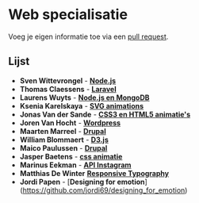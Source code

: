 # Web specialisatie

Voeg je eigen informatie toe via een [pull request](https://help.github.com/articles/using-pull-requests).

## Lijst
- **Sven Wittevrongel** - [**Node.js**](https://github.com/CupOfTea696/Node.Specialisatie)
- **Thomas Claessens** - [**Laravel**](https://github.com/DeClaessens/Laravel_WebSpecialisatie)
- **Laurens Wuyts** - [**Node.js en MongoDB**](https://github.com/laurenswuyts/webspecialisatie)
- **Ksenia Karelskaya** - [**SVG animations**](https://github.com/eZ0/SVG_animations)
- **Jonas Van der Sande** - [**CSS3 en HTML5 animatie's**](https://github.com/maxjonas13/webSpecialisatie)
- **Joren Van Hocht** - [**Wordpress**](https://github.com/jorenvh/webspecialisatie)
- **Maarten Marreel** - [**Drupal**](https://github.com/MrMM1989/webspecialisatie)
- **William Blommaert** - [**D3.js**](https://github.com/Will0489/data-visualisation)
- **Maico Paulussen** - [**Drupal**](https://github.com/maicoP/web-specialisatie.git)
- **Jasper Baetens** - [**css animatie**](https://github.com/JasperBaetens/css-Animatie)
- **Marinus Eekman** - [**API Instagram**](https://github.com/forenzer/specialisatie)
- **Matthias De Winter** [**Responsive Typography**](https://github.com/MatthiasDeWinter/ResponsiveTypography)
- **Jordi Papen** - [**Designing for emotion**] (https://github.com/jordi69/designing_for_emotion)
